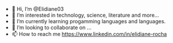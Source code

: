 - 👋 Hi, I’m @Elidiane03
- 👀 I’m interested in technology, science, literature and more...
- 🌱 I’m currently learning progamming languages and languages.
- 💞️ I’m looking to collaborate on ...
- 📫 How to reach me https://www.linkedin.com/in/elidiane-rocha

<!---
Elidiane03/Elidiane03 is a ✨ special ✨ repository because its `README.md` (this file) appears on your GitHub profile.
You can click the Preview link to take a look at your changes.
--->
